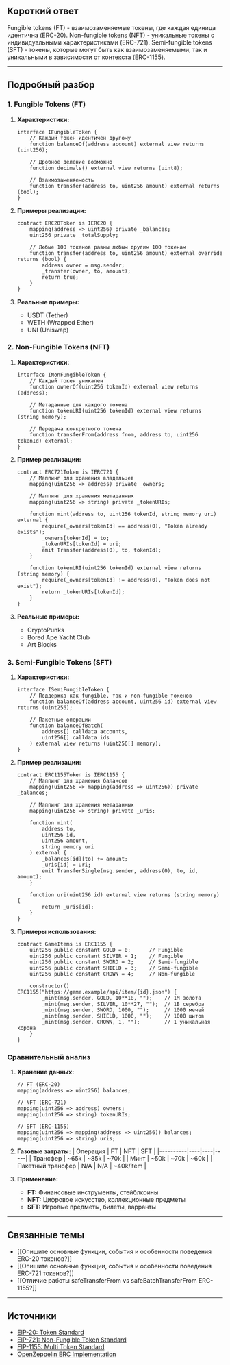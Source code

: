 ## Короткий ответ

Fungible tokens (FT) - взаимозаменяемые токены, где каждая единица идентична (ERC-20). Non-fungible tokens (NFT) - уникальные токены с индивидуальными характеристиками (ERC-721). Semi-fungible tokens (SFT) - токены, которые могут быть как взаимозаменяемыми, так и уникальными в зависимости от контекста (ERC-1155).

---

## Подробный разбор

### **1. Fungible Tokens (FT)**

1. **Характеристики:**
   ```solidity
   interface IFungibleToken {
       // Каждый токен идентичен другому
       function balanceOf(address account) external view returns (uint256);
       
       // Дробное деление возможно
       function decimals() external view returns (uint8);
       
       // Взаимозаменяемость
       function transfer(address to, uint256 amount) external returns (bool);
   }
   ```

2. **Примеры реализации:**
   ```solidity
   contract ERC20Token is IERC20 {
       mapping(address => uint256) private _balances;
       uint256 private _totalSupply;
       
       // Любые 100 токенов равны любым другим 100 токенам
       function transfer(address to, uint256 amount) external override returns (bool) {
           address owner = msg.sender;
           _transfer(owner, to, amount);
           return true;
       }
   }
   ```

3. **Реальные примеры:**
   - USDT (Tether)
   - WETH (Wrapped Ether)
   - UNI (Uniswap)

### **2. Non-Fungible Tokens (NFT)**

1. **Характеристики:**
   ```solidity
   interface INonFungibleToken {
       // Каждый токен уникален
       function ownerOf(uint256 tokenId) external view returns (address);
       
       // Метаданные для каждого токена
       function tokenURI(uint256 tokenId) external view returns (string memory);
       
       // Передача конкретного токена
       function transferFrom(address from, address to, uint256 tokenId) external;
   }
   ```

2. **Пример реализации:**
   ```solidity
   contract ERC721Token is IERC721 {
       // Маппинг для хранения владельцев
       mapping(uint256 => address) private _owners;
       
       // Маппинг для хранения метаданных
       mapping(uint256 => string) private _tokenURIs;
       
       function mint(address to, uint256 tokenId, string memory uri) external {
           require(_owners[tokenId] == address(0), "Token already exists");
           _owners[tokenId] = to;
           _tokenURIs[tokenId] = uri;
           emit Transfer(address(0), to, tokenId);
       }
       
       function tokenURI(uint256 tokenId) external view returns (string memory) {
           require(_owners[tokenId] != address(0), "Token does not exist");
           return _tokenURIs[tokenId];
       }
   }
   ```

3. **Реальные примеры:**
   - CryptoPunks
   - Bored Ape Yacht Club
   - Art Blocks

### **3. Semi-Fungible Tokens (SFT)**

1. **Характеристики:**
   ```solidity
   interface ISemiFungibleToken {
       // Поддержка как fungible, так и non-fungible токенов
       function balanceOf(address account, uint256 id) external view returns (uint256);
       
       // Пакетные операции
       function balanceOfBatch(
           address[] calldata accounts,
           uint256[] calldata ids
       ) external view returns (uint256[] memory);
   }
   ```

2. **Пример реализации:**
   ```solidity
   contract ERC1155Token is IERC1155 {
       // Маппинг для хранения балансов
       mapping(uint256 => mapping(address => uint256)) private _balances;
       
       // Маппинг для хранения метаданных
       mapping(uint256 => string) private _uris;
       
       function mint(
           address to,
           uint256 id,
           uint256 amount,
           string memory uri
       ) external {
           _balances[id][to] += amount;
           _uris[id] = uri;
           emit TransferSingle(msg.sender, address(0), to, id, amount);
       }
       
       function uri(uint256 id) external view returns (string memory) {
           return _uris[id];
       }
   }
   ```

3. **Примеры использования:**
   ```solidity
   contract GameItems is ERC1155 {
       uint256 public constant GOLD = 0;      // Fungible
       uint256 public constant SILVER = 1;    // Fungible
       uint256 public constant SWORD = 2;     // Semi-fungible
       uint256 public constant SHIELD = 3;    // Semi-fungible
       uint256 public constant CROWN = 4;     // Non-fungible
       
       constructor() ERC1155("https://game.example/api/item/{id}.json") {
           _mint(msg.sender, GOLD, 10**18, "");    // 1M золота
           _mint(msg.sender, SILVER, 10**27, "");  // 1B серебра
           _mint(msg.sender, SWORD, 1000, "");     // 1000 мечей
           _mint(msg.sender, SHIELD, 1000, "");    // 1000 щитов
           _mint(msg.sender, CROWN, 1, "");        // 1 уникальная корона
       }
   }
   ```

### **Сравнительный анализ**

1. **Хранение данных:**
   ```solidity
   // FT (ERC-20)
   mapping(address => uint256) balances;
   
   // NFT (ERC-721)
   mapping(uint256 => address) owners;
   mapping(uint256 => string) tokenURIs;
   
   // SFT (ERC-1155)
   mapping(uint256 => mapping(address => uint256)) balances;
   mapping(uint256 => string) uris;
   ```

2. **Газовые затраты:**
   | Операция | FT | NFT | SFT |
   |----------|----|----|-----|
   | Трансфер | ~65k | ~85k | ~70k |
   | Минт | ~50k | ~70k | ~60k |
   | Пакетный трансфер | N/A | N/A | ~40k/item |

3. **Применение:**
   - **FT:** Финансовые инструменты, стейблкоины
   - **NFT:** Цифровое искусство, коллекционные предметы
   - **SFT:** Игровые предметы, билеты, варранты

---

## Связанные темы
- [[Опишите основные функции, события и особенности поведения ERC-20 токенов?]]
- [[Опишите основные функции, события и особенности поведения ERC-721 токенов?]]
- [[Отличие работы safeTransferFrom vs safeBatchTransferFrom ERC-1155?]]

---

## Источники
- [EIP-20: Token Standard](https://eips.ethereum.org/EIPS/eip-20)
- [EIP-721: Non-Fungible Token Standard](https://eips.ethereum.org/EIPS/eip-721)
- [EIP-1155: Multi Token Standard](https://eips.ethereum.org/EIPS/eip-1155)
- [OpenZeppelin ERC Implementation](https://github.com/OpenZeppelin/openzeppelin-contracts/tree/master/contracts/token) 